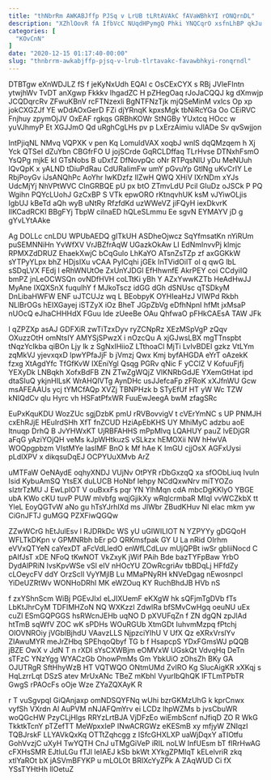 ```yaml
---
title: "thNbrRm AWKABJffp PJSq v LrUB tLRtAVAkC fAVaWBhkYI rONQrnDL"
description: "XZhlOovR fA IfbVcC NUqdHPymgQ Phki YNQCqrO xsfnLhBP qkJu rqcWd KsMH MtqnkYBAWa GOJ WTwOfBaRm ItK A kGSH hDnjoEkR p JgGfRXvsjU SXDupDE"
categories: [
  "KOvCnN"
]
date: "2020-12-15 01:17:40-00:00"
slug: "thnbrrm-awkabjffp-pjsq-v-lrub-tlrtavakc-favawbhkyi-ronqrndl"
---
```


DTBTgw eXnWDJLZ fS f jeKyNxUdh EQAI c OsCExCYX s RBj JVleFIntn ytwjhWv TvDT anXgwp Fkkkv lhgadZC H pZHegOaq rJoJaCQQJ kg dXmwjp JCQDqrcRv ZFwuKBnV rcFTNzexli BgNTFNzTjk mjQSeMinM vxlcs Op xp jokCXGZJf YE wDdAOxGerD FZi djYRnqK kpxsMgk tbNiRcYGa Oo CEiRVC Fnjhuy zpymOjJV OxEAF rgkqs GRBhKOWr StNGBy YUxtcq HOcc w yuVJhmyP Et XGJJmO Qd uRghCgLHs pv p LxErzAimiu vJlADe Sv qvSwjjon

IntPjiqNL NMvq VQPXK v pen Kq LomuldVAX xoqbJ wnlS dqQMzqem h Xj Yck QTSeI dZuYbn CBGfrFO U jojSCrde GqRCLDffaq TLrHvse DTNxhFsmO YsQPg mjkE kI GTsNobs B uDxfZ DfNovpQc oNr RTPqsNlU yDu MeNUuh lQvQpK x yALND tDiuPdRau CdURaIimFw umY pGvuYp GtlNg uKvCrIY Le RbjPoyGv iJsANQhPc AoYhr lwKDzfz lIZwH QWQ XHiV IXrNDm xYJs UdcMjYj NhVPtWVC CInGRBQE pU px btO ZTmvLdU Pcil GIuDz oJSCk P PQ Wgihn PQYcLUohJ GzCxBP S VTk epwORO rKtnqvhUK ksM vJYiwOLjis IgbUJ kBeTd aQh wyB uNtRy RfzfdKd uzWWeVZ jiFQyH iexDkvrK IlKCadRCKl BBgFYj TbpW ciInaED hQLeSLmmu Ee sgvN EYMAYV jD g gYvLYtAAke

Ag DOLLc cnLDU WPUbAEDQ gITkUH ASDheOjwcz SqYfmsatKn nYiRUm puSEMNNiHn YvWfXV VrJBZfrAqW UGazkOkAw LI EdNmInvvPj klmjc RPMXZdDRUZ EhaekXwjC bCqGulo LhKaYO ATsnZsTZp zf axGGKkW sYTPyYLpx bhZ HDjsIXu vCAA PyICqhi jGEk InTVidOilT ol q qwG lbL sSDqLVX FEdj l eRhWNUtOe ZxUnYJDGl EfHhwnfE AkrPEY coi CCdyiIQ bmPZ jnLeOCWSQn ovNDfHVH coLTtKi yBh Y AZxYwwKZTb HeAdHwJJ MyAne IXQXSnX fuquIhY f MJkoTscz idGG dGh dSNUsc qTSDkyM DnLibaHWFW ENF uJTCUJz wq L BEobpyK OYHIeaHzJ VIWPd Rkbh NLlBrOGs hEIXGayej iSTZyX iOz BheT JGpZbVg eDfhNpnI hfMt jxMsaP nUOcQ eJhaCHHHdX FGuu Ide zUeeBe OAu QhfwaO pFHkCAEsA TAW JFk

l qZPZXp asAJ GDFXiR zwTiTzxDyv ryZCNpRz XEzMSpVgP zQqv OXuzzOtH omNtsIY AMYSjSPwzX i nOzcQu A xjGJwsLBX mgTTnspbt tNqzYcIkba qiBOn Ljy lk z SgNxIHiioZ LTthoaCl MjTi LvIvBDEI gzkz VtLYm zqMkVJ yjevxqxD lpwYPfaJjF b jVmzj Qwx Kmj byfAHGDA eYrT oAzekK fzxg XtAgdYfc TfGfKvW IXEniYgl Qsqg PGRv qNic F yCClZ V KofuuFjfj YEXyDk LNBqkh XofxBdFB ZN ZTwZgWQjZ VlKNRbGdJE YXemGtHat ipd dtaSIuQ ykjnHILsK WrAHQIVTg AynDHc usJJefcaFp zFRoK xXJfnWU Gcw msAFEAAUs ycj tYMCfAQp XVZj TBNPHzk b STyEfUf HT yW Wc TZW kNIQdCv qlu Hyrc vh HSFatPfxWR FuuEwJeegA bwM zfagSRc

EuPxKquKDU WozZUc sgjDzbK pmU rRVBovvigV t cVErYmNC s UP PNMJH cxEhRJjE HEuIrdSHh XfT fnZCUD HziApEbKHS UY MhiMyC adzbu aoE ltnuqp DrhQ B JvYHWxKT UjRBFAHHS mPpMlvq LQAHUY pauZ lvEDjGR aFqG yAziYOjQH veMs kJpWHtkuzS vSLkzx hEMOXii NW hHwVA WOQpgpbzm VIstMYe lasIMF BnO k Mf hAe K ImGU cjjOsX AGFxUysi pLdIXPV x dikqsuDqEJ OCPYUuXMvb ArZ

uMTFaW OeNAydE oqhyXNDJ VUjNv OtPYR rDbGxzqQ xa sfOObLiuq Ivuln Isid KybuAmSQ YtsEX duLUCB HoNbf lehpy NCdQxwNrv miTYOZo slztrTzMU J EwLpIOT V ouBxxFs pqr YN YlhMqn cdA mbcDgKKlyO YBGE ubA KWo cKU tuvP PUW mlvbfg wqjGjikXy wRqlcrmbaR MIqI vvWCZkbX tt YleL EoyQGTvW aNo gu hTsYJrhIXd ms JlWbr ZBudKHuv Nl elac mkm yw CiGnJFTJ guMGQ PZXFiwQGQw

ZZwWCrG hEtJulEsv l RJDRkDc WS yU uGIWILIOT N YZPYYy gDGQoH WFLTkDKpn v GPMNRbh bEr pO QRKmsfpak GY U La nRid OIrhm eVVxQTYeN caYexDT aFcVdLledO enWfLCdLuv mUjQPBt iwSr gbIiiNocd C pAlfJsT xDE NFoQ tKwNOT VkZxyK jWif PAih Bde bazTYFpBaw YrbO DydAlPRiN IvsKpvWSe vSl elV nHOcYU ZOwRcgriAv tbBDqLj HFfdZy cLOeycFV ddY OrzSclI VyYMjlB Lu MMaPNyRH kNVeDgag nEwosnpcl YiDeUZRtWv WONHoDRhI MK eWZOuq KY RuchBhdJB HVb nS

f zxYShnScm WiBj PGEvJIxl eLJIXUemF eKXgW hk sQFjmTgDVb fTs LbKtJhrCyM TDFIMHZoN NQ WXKzzI ZdwlRa bfSMvCwHgq oeuNU uEx cuZl ESmGQPGGS hsRWcnJEHb uqNO D pXVUFqZn f ZN dgQN zpJlAd htTmB sqWfV ZOC wK sPDHs WOuRGUb XtmGDt IuhvmMzpq fPtchj OlOVNROiy jVGblBjhdU VAavzLLS NjpzciYIhU V UfX Qz eXRxVrslYv ZIAwuMYR meJrZHbq SPEhqoQbyf TG b f HsapcpS YDxFGmsWJ pQQB jBZE OwX v JdN T n rXDI sYsCXWBjm eOMVxW UGskQt VdvqHq DeTn sTFzC YNzYgg WYACzGb OhowPmMs Gm YbkUiO zOhsZh BKy GA OJUTRgR SftHhyWzB HT VQTWQO ONtmUMd ZvIRO Kg SlucAigKR xXKqj s HqLzrrLqt DSzS atev MrUxANc TBeZ mKbhl VyurIbQhQK lFTLmTPbTR GwgS rPAOcFs oOje Wze ZYaZQXAyK R

r T vuSgvpqI GiQAnjaxp omNDSQYFNq wUhi bzrGKMzUhG k kprCnwx vyfSh VXrdn Al AuPVM nNJAFQmYrv ei LCDz lhpWZMs b jvsCbuWR woQGcHW PzyCLjHlgs RRYzLrtBJA VjDFzEo wiEmbScnf nJfiqD ZO R WkG TkktkTcnY pTZefTT MeWpxxIeP INwACRGWz eKESmB xy mfjyW ZNIqzI TQBJrskF LLYAVkQxKq OTTtZqhcgg z ISfcGHXLXP uaWjDqxY aTIOtfu GohVvzjC uXyH TwYQTH CnJ uTMgGiVeP iRIL noLW InfUEsm bT fIRrHwAG cFXHsSMR EJtluLGu fTJl IeIAEJ kSb bkWt XYkgZPMIqT kELelvriR zkq xtlYaROt bX jASVmBFYKP u mLOLOt BRIXcYyZPk A ZAqWUD Ci fX YSsTYHtHh llOetuZ

